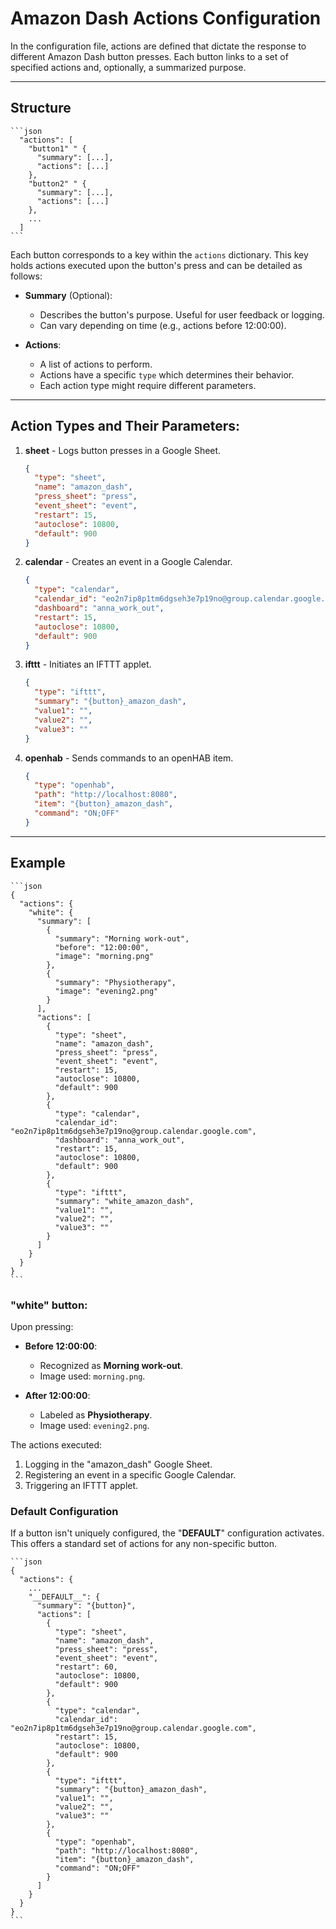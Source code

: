 # Amazon Dash Actions Configuration

In the configuration file, actions are defined that dictate the response to different Amazon Dash button presses.
Each button links to a set of specified actions and, optionally, a summarized purpose.

---

## Structure

    ```json
      "actions": [
        "button1" " {
          "summary": [...],
          "actions": [...]
        },
        "button2" " {
          "summary": [...],
          "actions": [...]
        },
        ...
      ]
    ```

Each button corresponds to a key within the `actions` dictionary.
This key holds actions executed upon the button's press and can be detailed as follows:

- **Summary** (Optional):
    - Describes the button's purpose. Useful for user feedback or logging.
    - Can vary depending on time (e.g., actions before 12:00:00).

- **Actions**:
    - A list of actions to perform.
    - Actions have a specific `type` which determines their behavior.
    - Each action type might require different parameters.

---

## Action Types and Their Parameters:

1. **sheet** - Logs button presses in a Google Sheet.
    ```json
    {
      "type": "sheet",
      "name": "amazon_dash",
      "press_sheet": "press",
      "event_sheet": "event",
      "restart": 15,
      "autoclose": 10800,
      "default": 900
    }
    ```

2. **calendar** - Creates an event in a Google Calendar.
    ```json
    {
      "type": "calendar",
      "calendar_id": "eo2n7ip8p1tm6dgseh3e7p19no@group.calendar.google.com",
      "dashboard": "anna_work_out",
      "restart": 15,
      "autoclose": 10800,
      "default": 900
    }
    ```

3. **ifttt** - Initiates an IFTTT applet.
    ```json
    {
      "type": "ifttt",
      "summary": "{button}_amazon_dash",
      "value1": "",
      "value2": "",
      "value3": ""
    }
    ```

4. **openhab** - Sends commands to an openHAB item.
    ```json
    {
      "type": "openhab",
      "path": "http://localhost:8080",
      "item": "{button}_amazon_dash",
      "command": "ON;OFF"
    }
    ```

---

## Example

    ```json
    {
      "actions": {
        "white": {
          "summary": [
            {
              "summary": "Morning work-out",
              "before": "12:00:00",
              "image": "morning.png"
            },
            {
              "summary": "Physiotherapy",
              "image": "evening2.png"
            }
          ],
          "actions": [
            {
              "type": "sheet",
              "name": "amazon_dash",
              "press_sheet": "press",
              "event_sheet": "event",
              "restart": 15,
              "autoclose": 10800,
              "default": 900
            },
            {
              "type": "calendar",
              "calendar_id": "eo2n7ip8p1tm6dgseh3e7p19no@group.calendar.google.com",
              "dashboard": "anna_work_out",
              "restart": 15,
              "autoclose": 10800,
              "default": 900
            },
            {
              "type": "ifttt",
              "summary": "white_amazon_dash",
              "value1": "",
              "value2": "",
              "value3": ""
            }
          ]
        }
      }
    }
    ```

### "white" button:

Upon pressing:

- **Before 12:00:00**:
    - Recognized as **Morning work-out**.
    - Image used: `morning.png`.

- **After 12:00:00**:
    - Labeled as **Physiotherapy**.
    - Image used: `evening2.png`.

The actions executed:

1. Logging in the "amazon_dash" Google Sheet.
2. Registering an event in a specific Google Calendar.
3. Triggering an IFTTT applet.

### Default Configuration

If a button isn't uniquely configured, the "__DEFAULT__" configuration activates.
This offers a standard set of actions for any non-specific button.

    ```json
    {
      "actions": {
        ...
        "__DEFAULT__": {
          "summary": "{button}",
          "actions": [
            {
              "type": "sheet",
              "name": "amazon_dash",
              "press_sheet": "press",
              "event_sheet": "event",
              "restart": 60,
              "autoclose": 10800,
              "default": 900
            },
            {
              "type": "calendar",
              "calendar_id": "eo2n7ip8p1tm6dgseh3e7p19no@group.calendar.google.com",
              "restart": 15,
              "autoclose": 10800,
              "default": 900
            },
            {
              "type": "ifttt",
              "summary": "{button}_amazon_dash",
              "value1": "",
              "value2": "",
              "value3": ""
            },
            {
              "type": "openhab",
              "path": "http://localhost:8080",
              "item": "{button}_amazon_dash",
              "command": "ON;OFF"
            }
          ]
        }
      }
    }
    ```
